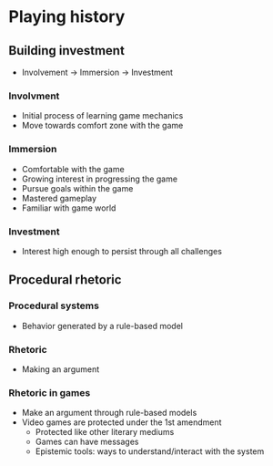 # Playing history

## Building investment

- Involvement -> Immersion -> Investment

### Involvment

- Initial process of learning game mechanics
- Move towards comfort zone with the game

### Immersion

- Comfortable with the game
- Growing interest in progressing the game
- Pursue goals within the game
- Mastered gameplay
- Familiar with game world

### Investment

- Interest high enough to persist through all challenges

## Procedural rhetoric

### Procedural systems

- Behavior generated  by a rule-based model

### Rhetoric

- Making an argument

### Rhetoric in games

- Make an argument through rule-based models
- Video games are protected under the 1st amendment
    - Protected like other literary mediums
    - Games can have messages
    - Epistemic tools: ways to understand/interact with the system